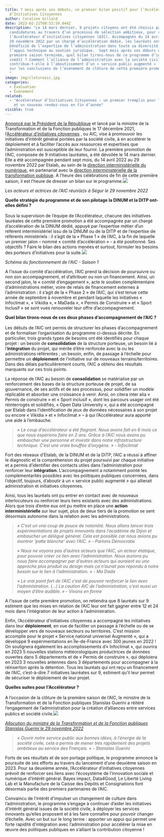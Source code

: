 ```yaml
---
title: 7 mois après ses débuts, un premier bilan positif pour l’Accélérateur
  d’Initiatives Citoyennes
author: Coraline Gillard
date: 2023-02-21T08:53:59.044Z
description: "Le 14 mars dernier, 9 projets citoyens ont été choisis parmi 200
  candidatures au travers d’un processus de sélection ambitieux, pour rejoindre
  l’Accélérateur d’initiatives citoyennes (AIC). Accompagnés du 14 avril 2022 au
  29 novembre 2022 par un chargé d’accélération dédié, les lauréats ont
  bénéficié de l’expertise de l’administration dans toute sa diversité, de
  l’appui technique au soutien juridique.  Sept mois après ses débuts et sa
  première saison terminée, quel bilan tirons-nous de ce programme d’innovation
  inédit ? Comment l’alliance de l’administration avec la société civile
  contribue-t-elle à l’aboutissement d’un « service public augmenté » ? Retour
  sur les conclusions de l’événement de clôture de cette première promotion AIC.
  "
image: img/clotureaic.jpg
categories:
  - Évaluation
  - Évènement
related:
  - "Accélérateur d’Initiatives Citoyennes : un premier tremplin pour la Promo 1
    et un nouveau rendez-vous en fin d’année"
visible: true
---
```

[Annoncé par le Président de la République](https://www.elysee.fr/emmanuel-macron/2021/12/15/un-incubateur-pour-soutenir-les-initiatives-citoyennes-dinteret-general) et lancé par la ministre de la Transformation et de la Fonction publiques le 17 décembre 2021, l’[Accélérateur d’initiatives citoyennes](https://citoyens.transformation.gouv.fr/index.html) , ou AIC, vise à promouvoir les initiatives d’intérêt général portées par la société civile, à en accélérer le déploiement et à faciliter l’accès aux ressources et expertises que l’administration est susceptible de leur fournir. La première promotion de l’AIC, composée de 9 initiatives lauréates, a été dévoilée le 14 mars dernier. Elle a été accompagnée pendant sept mois, du 14 avril 2022 au 29 novembre 2022 par Etalab, au sein de la [direction interministérielle du numérique](https://www.numerique.gouv.fr/), en partenariat avec la [direction interministérielle de la transformation publique](https://www.modernisation.gouv.fr/). A l’heure des célébrations de fin de cette première saison, il est l’heure de dresser un bilan sur le programme.![](https://citoyens.transformation.gouv.fr/img/clotureaic.jpg)

*Les acteurs et actrices de l’AIC réuni(e)s à Ségur le 29 novembre 2022*

**Quelle stratégie du programme et de son pilotage la DINUM et la DITP ont-elles défini ?**\
\
Sous la supervision de l’équipe de l’Accélérateur, chacune des initiatives lauréates de cette première promotion a été accompagnée par un chargé d’accélération de la DINUM dédié, appuyé par l’expertise métier d’un référent interministériel issu de la DINUM ou de la DITP et de l’expertise de référents ministériels : il s’agit de la « Phase 1 » de l’AIC, à la fin de laquelle un premier jalon – nommé « comité d’accélération » - a été positionné. Ses objectifs ? Faire le bilan des actions menées et surtout, formuler les besoins des porteurs d’initiatives pour la suite.![](https://citoyens.transformation.gouv.fr/img/programme3.png)

*Schéma du fonctionnement de l'AIC - Saison 1*

A l’issue du comité d’accélération, l’AIC prend la décision de poursuivre ou non son accompagnement, et d’attribuer ou non un financement. Ainsi, un second jalon, le « comité d’engagement », acte le soutien complémentaire d’administrations métier, voire de relais de financement externes à l’administration : il s’agit de la « Phase 2 » de l’AIC, qui s’est tenue cette année de septembre à novembre et pendant laquelle les initiatives « Infoclimat », « Vikidia », « MaDada », « Permis de Construire » et « Sport Inclusif » se sont vues renouveler leur offre d’accompagnement.

**Quel bilan tirons-nous de ces deux phases d’accompagnement de l’AIC ?**\
\
Les débuts de l’AIC ont permis de structurer les phases d’accompagnement et de formaliser l’organisation du programme ci-dessus décrite. En particulier, trois grands types de besoins ont été identifiés pour chaque projet : un besoin de **consolidation** de la structure porteuse, un besoin lié à l’**intégration** du projet, qui mérite d’être renforcée avec la ou les administrations référentes ; un besoin, enfin, de passage à l’échelle pour permettre un **déploiement** de l’initiative sur de nouveaux terrains/territoires. Dans des délais particulièrement courts, l’AIC a obtenu des résultats marquants sur ces trois points.

La réponse de l’AIC au besoin de **consolidation** se matérialise par un renforcement des bases de la structure porteuse de projet, de sa gouvernance, de ses actifs et de ses processus, pour solidifier un modèle réplicable et absorber une croissance à venir. Ainsi, on citera inter alia « Permis de construire » et « Sport inclusif », dont les parcours usager ont été réinterrogés et solidifiés, « Open Data University », qui a été accompagné par Etalab dans l’identification de jeux de données nécessaires à son projet ou encore « Vikidia » et « Infoclimat » – à qui l’Accélérateur aura apporté une aide à l’embauche.

> *« Le coup d’accélérateur a été flagrant. Nous avons fait en 6 mois ce que nous espérions faire en 2 ans. Grâce à l’AIC nous avons pu embaucher une personne et investir dans notre infrastructure technique. C’est une vraie bouffée d’oxygène. » - Infoclimat*

Fort des réseaux d’Etalab, de la DINUM et de la DITP, l’AIC a réussi à affiner le diagnostic et la compréhension du projet poursuivi par chaque initiative et a permis d’identifier des contacts utiles dans l’administration pour renforcer leur **intégration**. L’accompagnement a notamment pointé les complémentarités possibles avec les politiques publiques concernées, dans l’objectif, toujours, d’aboutir à un « service public augmenté » qui allierait administration et initiatives citoyennes.

Ainsi, tous les lauréats ont pu entrer en contact avec de nouveaux interlocuteurs ou renforcer leurs liens existants avec des administrations. Alors que trois d’entre eux ont pu mettre en place une **action interministérielle** sur leur sujet, plus de deux tiers de la promotion se sent désormais autonome dans la relation avec les administrations.

> *« C’est un vrai coup de pouce de notoriété. Nous allons lancer trois expérimentations de projets innovants dans l’académie de Dijon et embaucher un délégué général. Cela est possible car nous avions pu montrer ‘patte blanche’ avec l’AIC. » - Parlons Démocratie*
>
> *« Nous ne voyons pas d’autres acteurs que l’AIC, un acteur étatique, pour pouvoir créer ce lien avec l’administration. Nous aurions pu nous faire accompagner par d’autres acteurs qui auraient eu une approche plus produit ou design mais ça n’aurait pas répondu à notre besoin sur le lien à l’administration. » - Ma Dada*
>
> *« Le vrai point fort de l’AIC c’est de pouvoir renforcer le lien avec l’administration. (...) La caution AIC de l’administration, c’est aussi un moyen d’être audible. » - Vivons en forme*

A l’issue de cette première promotion, on retiendra que 8 lauréats sur 9 estiment que les mises en relation de l’AIC leur ont fait gagner entre 12 et 24 mois dans l’intégration de leur action à l’administration.

Enfin, l’Accélérateur d’initiatives citoyennes a accompagné les initiatives dans leur **déploiement**, en vue de faciliter un passage à l’échelle ou de se développer vers de nouveaux secteurs ou territoires. C’est mission accomplie pour le projet « Service national universel Augmenté », qui a développé 9 expérimentations en Île-de-France avec 300 jeunes en 2022 ! On soulignera également les accomplissements d’« Infoclimat », qui ouvrira en 2023 5 nouvelles stations météorologiques productrices de données ouvertes dans 5 départements et de « Permis de construire », qui déploiera en 2023 3 nouvelles antennes dans 3 départements pour accompagner à la réinsertion après la détention. Tous les lauréats qui ont reçu un financement de l’AIC, c’est-à-dire 7 initiatives lauréates sur 9, estiment qu’il leur permet de sécuriser le déploiement de leur projet.

**Quelles suites pour l'Accélérateur ?**\
\
A l’occasion de la clôture de la première saison de l’AIC, le ministre de la Transformation et de la Fonction publiques Stanislas Guerini a réitéré l’engagement de l’administration pour la création d’alliances entre services publics et société civile.![](https://citoyens.transformation.gouv.fr/img/allocutionministre.jpg)

*[Allocution du ministre de la Transformation et de la Fonction publiques Stanislas Guerini le 29 novembre 2022](https://www.dailymotion.com/video/x8fxbds)*

> *« Ouvrir notre service public aux bonnes idées, à l’énergie de la société civile, cela a permis de mener très rapidement des projets ambitieux au service des Français. » - Stanislas Guerini*

Forts de ses résultats et de son portage politique, le programme annonce la poursuite de ses efforts au travers du lancement d’une deuxième saison en 2023. Pour sa deuxième année, l’Accélérateur d’initiatives citoyennes prévoit de renforcer ses liens avec l’écosystème de l’innovation sociale et numérique d’intérêt général. Bayes impact, Data4Good, Le Liberté Living Lab et la Manufacture de la Caisse des Dépôts et Consignations font désormais partie des premiers partenaires de l’AIC.

Convaincu de l’intérêt d'impulser un changement de culture dans l’administration, le programme s’engage à continuer d’aider les initiatives d’intérêt général issues de la société civile, à déployer les services innovants qu’elles proposent et à les faire connaître pour pouvoir changer d’échelle. Avec un but sur le long terme : apporter un appui qui permet une forte rapidité d’intégration avec l’administration pour accélérer la mise en œuvre des politiques publiques en s’alliant la contribution citoyenne !